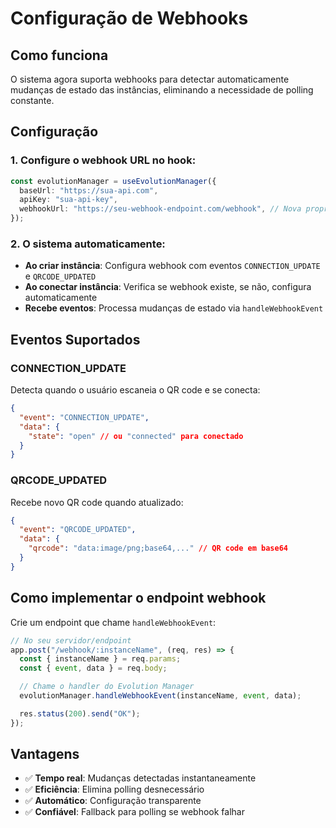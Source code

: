 # Configuração de Webhooks

## Como funciona

O sistema agora suporta webhooks para detectar automaticamente mudanças de estado das instâncias, eliminando a necessidade de polling constante.

## Configuração

### 1. Configure o webhook URL no hook:

```typescript
const evolutionManager = useEvolutionManager({
  baseUrl: "https://sua-api.com",
  apiKey: "sua-api-key",
  webhookUrl: "https://seu-webhook-endpoint.com/webhook", // Nova propriedade
});
```

### 2. O sistema automaticamente:

- **Ao criar instância**: Configura webhook com eventos `CONNECTION_UPDATE` e `QRCODE_UPDATED`
- **Ao conectar instância**: Verifica se webhook existe, se não, configura automaticamente
- **Recebe eventos**: Processa mudanças de estado via `handleWebhookEvent`

## Eventos Suportados

### CONNECTION_UPDATE

Detecta quando o usuário escaneia o QR code e se conecta:

```json
{
  "event": "CONNECTION_UPDATE",
  "data": {
    "state": "open" // ou "connected" para conectado
  }
}
```

### QRCODE_UPDATED

Recebe novo QR code quando atualizado:

```json
{
  "event": "QRCODE_UPDATED",
  "data": {
    "qrcode": "data:image/png;base64,..." // QR code em base64
  }
}
```

## Como implementar o endpoint webhook

Crie um endpoint que chame `handleWebhookEvent`:

```typescript
// No seu servidor/endpoint
app.post("/webhook/:instanceName", (req, res) => {
  const { instanceName } = req.params;
  const { event, data } = req.body;

  // Chame o handler do Evolution Manager
  evolutionManager.handleWebhookEvent(instanceName, event, data);

  res.status(200).send("OK");
});
```

## Vantagens

- ✅ **Tempo real**: Mudanças detectadas instantaneamente
- ✅ **Eficiência**: Elimina polling desnecessário
- ✅ **Automático**: Configuração transparente
- ✅ **Confiável**: Fallback para polling se webhook falhar
